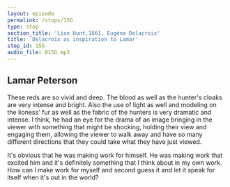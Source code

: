 ```yaml
---
layout: episode
permalink: /stops/15G
type: stop
section_title: 'Lion Hunt,1861, Eugène Delacroix'
title: 'Delacroix as inspiration to Lamar'
stop_id: 15G
audio_file: 015G.mp3
---
```


## Lamar Peterson

These reds are so vivid and deep. The blood as well as the hunter's cloaks are very intense and bright.  Also the use of light as well and modeling on the lioness' fur as well as the fabric of the hunters is very dramatic and intense.  I think, he had an eye for the drama of an image bringing in the viewer with something that might be shocking, holding their view and engaging them, allowing the viewer to walk away and have so many different directions that they could take what they have just viewed.

It's obvious that he was making work for himself.  He was making work that excited him and it's definitely something that I think about in my own work. How can I make work for myself and second guess it and let it speak for itself when it's out in the world?
